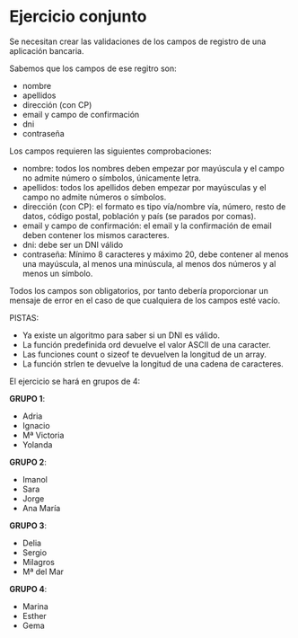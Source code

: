# Ejercicio conjunto
Se necesitan crear las validaciones de los campos de registro de una aplicación bancaria.

Sabemos que los campos de ese regitro son:
- nombre
- apellidos
- dirección (con CP)
- email y campo de confirmación
- dni
- contraseña

Los campos requieren las siguientes comprobaciones:
- nombre: todos los nombres deben empezar por mayúscula y el campo no admite número o símbolos, únicamente letra.
- apellidos: todos los apellidos deben empezar por mayúsculas y el campo no admite números o símbolos.
- dirección (con CP): el formato es tipo vía/nombre vía, número, resto de datos, código postal, población y país (se parados por comas).
- email y campo de confirmación: el email y la confirmación de email deben contener los mismos caracteres. 
- dni: debe ser un DNI válido
- contraseña:  Mínimo 8 caracteres y máximo 20, debe contener al menos una mayúscula, al menos una minúscula, al menos dos números y al menos un símbolo. 

Todos los campos son obligatorios, por tanto debería proporcionar un mensaje de error en el caso de que cualquiera de los campos esté vacío. 

PISTAS:
- Ya existe un algoritmo para saber si un DNI es válido.
- La función predefinida ord devuelve el valor ASCII de una caracter. 
- Las funciones count o sizeof te devuelven la longitud de un array.
- La función strlen te devuelve la longitud de una cadena de caracteres.

El ejercicio se hará en grupos de 4:

 **GRUPO 1**:
 - Adria
 - Ignacio
 - Mª Victoria
 - Yolanda

  **GRUPO 2**:
 - Imanol
 - Sara
 - Jorge 
 - Ana María

  **GRUPO 3**:
 - Delia
 - Sergio
 - Milagros
 - Mª del Mar

  **GRUPO 4**:
 - Marina
 - Esther
 - Gema
